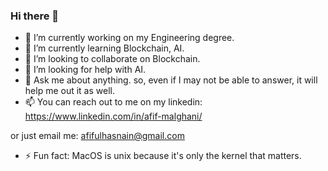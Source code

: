 ### Hi there 👋

- 🔭 I’m currently working on my Engineering degree.
- 🌱 I’m currently learning Blockchain, AI.
- 👯 I’m looking to collaborate on Blockchain.
- 🤔 I’m looking for help with AI.
- 💬 Ask me about anything. so, even if I may not be able to answer, it will help me out it as well.
- 📫 You can reach out to me on my linkedin:
https://www.linkedin.com/in/afif-malghani/

or just email me:
afifulhasnain@gmail.com

- ⚡ Fun fact: MacOS is unix because it's only the kernel that matters.
